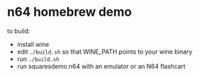 # n64 homebrew demo

to build:

- install wine
- edit `./build.sh` so that WINE_PATH points to your wine binary
- run `./build.sh`
- run squaresdemo.n64 with an emulator or an N64 flashcart
